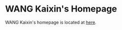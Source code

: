 # WANG Kaixin's Homepage

WANG Kaixin's homepage is located at [here](https://wangkaixin219.github.io/). 
